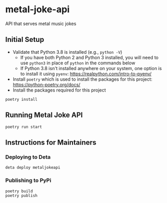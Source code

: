 # metal-joke-api
API that serves metal music jokes

## Initial Setup

* Validate that Python 3.8 is installed (e.g., `python -V`)
  * If you have both Python 2 and Python 3 installed, you will need to use `python3` in place of `python` in the commands below
  * If Python 3.8 isn't installed anywhere on your system, one option is to install it using `pyenv`: https://realpython.com/intro-to-pyenv/
* Install `poetry` which is used to install the packages for this project: https://python-poetry.org/docs/
* Install the packages required for this project
```
poetry install
```

## Running Metal Joke API

```
poetry run start
```

## Instructions for Maintainers

### Deploying to Deta

```
deta deploy metaljokeapi
```

### Publishing to PyPi

```
poetry build
poetry publish
```
